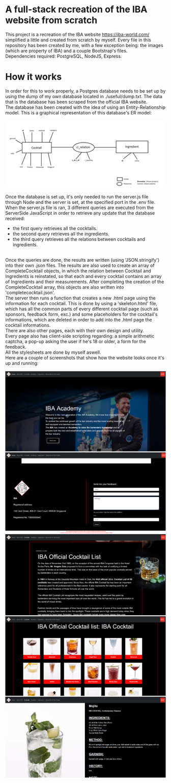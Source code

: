 # A full-stack recreation of the IBA website from scratch
This project is a recreation of the IBA website https://iba-world.com/ simplified a little and created from scratch by myself. Every file in this repository has been created by me, with a few exception being: the images (which are property of IBA) and a couple Bootstrap's files.
<br>
Dependencies required: PostgreSQL, NodeJS, Express.
# How it works
In order for this to work properly, a Postgres database needs to be set up by using the dump of my own database located in ./useful/dump.txt. The data that is the database has been scraped from the official IBA website. 
<br>
The database has been created with the idea of using an Entity-Relationship model. This is a graphical representation of this database's ER model:
<br><br>
![Alt text](https://github.com/SimoxG7/personal-projects/blob/main/IBA%20Website/useful/schemaeriba.png "ER Model")
<br><br>
Once the database is set up, it's only needed to run the server.js file through Node and the server is set, at the specified port in the .env file. 
<br>
When the server.js file is ran, 3 different queries are executed from the ServerSide JavaScript in order to retrieve any update that the database received:<br>
- the first query retrieves all the cocktails.
- the second query retrieves all the ingredients.
- the third query retrieves all the relations between cocktails and ingredients. 
<br>
Once the queries are done, the results are written (using 'JSON.stringify') into their own .json files. The results are also used to create an array of CompleteCocktail objects, in which the relation between Cocktail and Ingredients is reinstated, so that each and every cocktail contains an array of Ingredients and their measurements. After completing the creation of the CompleteCocktail array, this objects are also written into 'completecocktail.json'. 
<br>
The server then runs a function that creates a new .html page using the information for each cocktail. This is done by using a 'skeleton.html' file, which has all the common parts of every different cocktail page (such as sponsors, feedback form, exc.) and some placeholders for the cocktail's informations, which are deleted in order to add into the .html page the cocktail informations. 
<br>
There are also other pages, each with their own design and utility. 
<br>
Every page also has client-side scripting regarding: a simple arithmetic captcha, a pop-up asking the user if he's 18 or older, a form for the feedback. 
<br>
All the stylesheets are done by myself aswell. 
<br>
Here are a couple of screenshots that show how the website looks once it's up and running:
<br> <br>
<img src="https://github.com/SimoxG7/personal-projects/blob/main/IBA%20Website/useful/exampleimage1.png" alt="exampleimage1">
<br>
<img src="https://github.com/SimoxG7/personal-projects/blob/main/IBA%20Website/useful/exampleimage2.png" alt="exampleimage2">
<br>
<img src="https://github.com/SimoxG7/personal-projects/blob/main/IBA%20Website/useful/exampleimage3.png" alt="exampleimage3">
<br>
<img src="https://github.com/SimoxG7/personal-projects/blob/main/IBA%20Website/useful/exampleimage4.png" alt="exampleimage4">
<br>
<img src="https://github.com/SimoxG7/personal-projects/blob/main/IBA%20Website/useful/exampleimage5.png" alt="exampleimage5">
<br>
